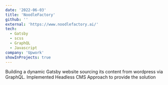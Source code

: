 ```yaml
---
date: '2022-06-03'
title: 'NoodleFactory'
github: ''
external: 'https://www.noodlefactory.ai/'
tech:
  - Gatsby
  - scss
  - GraphQL
  - Javascript
company: 'Upwork'
showInProjects: true
---
```


Building a dynamic Gatsby website sourcing its content from wordpress via GraphQL. Implemented Headless CMS Approach to provide the solution